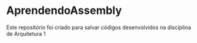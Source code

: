 # AprendendoAssembly
Este repositório foi criado para salvar códigos desenvolvidos na disciplina de Arquitetura 1
